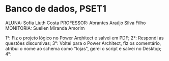 # Banco de dados, PSET1

ALUNA: Sofia Liuth Costa
PROFESSOR: Abrantes Araújo Silva Filho
MONITORIA: Suellen Miranda Amorim

1°: Fiz o projeto lógico no Power Arqhitect e salvei em PDF;
2°: Respondi as questões discursivas;
3°: Voltei para o Power Architect, fiz os comentário, atribui o nome ao schema como "lojas", gerei o script e salvei no Desktop;
4°:

